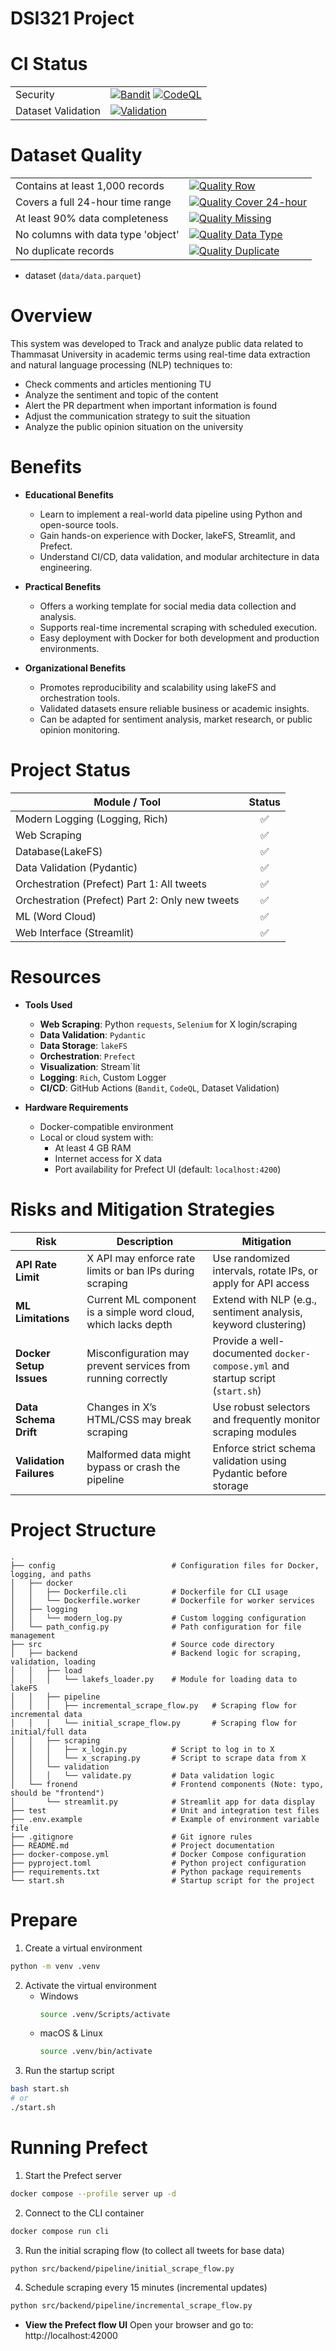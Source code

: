 # DSI321 Project
# CI Status
|  | |
| - | :- |
| Security | [![Bandit](https://github.com/Thanaraklee/dsi321_2025/actions/workflows/bandit.yml/badge.svg?branch=main)](https://github.com/Thanaraklee/dsi321_2025/actions/workflows/bandit.yml) [![CodeQL](https://github.com/Thanaraklee/dsi321_2025/actions/workflows/github-code-scanning/codeql/badge.svg)](https://github.com/Thanaraklee/dsi321_2025/actions/workflows/github-code-scanning/codeql) |
| Dataset Validation | [![Validation](https://github.com/Thanaraklee/dsi321_2025/actions/workflows/validation.yml/badge.svg)](https://github.com/Thanaraklee/dsi321_2025/actions/workflows/validation.yml) |

# Dataset Quality
| | |
| - | :- |
| Contains at least 1,000 records | [![Quality Row](https://github.com/Thanaraklee/dsi321_2025/actions/workflows/qa_row.yml/badge.svg)](https://github.com/Thanaraklee/dsi321_2025/actions/workflows/qa_row.yml) |
| Covers a full 24-hour time range | [![Quality Cover 24-hour](https://github.com/Thanaraklee/dsi321_2025/actions/workflows/qa_time.yml/badge.svg)](https://github.com/Thanaraklee/dsi321_2025/actions/workflows/qa_time.yml) |
| At least 90% data completeness | [![Quality Missing](https://github.com/Thanaraklee/dsi321_2025/actions/workflows/qa_missing.yml/badge.svg)](https://github.com/Thanaraklee/dsi321_2025/actions/workflows/qa_missing.yml) |
| No columns with data type 'object' | [![Quality Data Type](https://github.com/Thanaraklee/dsi321_2025/actions/workflows/qa_datatype.yml/badge.svg)](https://github.com/Thanaraklee/dsi321_2025/actions/workflows/qa_datatype.yml) |
| No duplicate records | [![Quality Duplicate](https://github.com/Thanaraklee/dsi321_2025/actions/workflows/qa_duplicate.yml/badge.svg?branch=main)](https://github.com/Thanaraklee/dsi321_2025/actions/workflows/qa_duplicate.yml) |
- dataset (`data/data.parquet`)
# Overview
This system was developed to Track and analyze public data related to Thammasat University in academic terms using real-time data extraction and natural language processing (NLP) techniques to:
- Check comments and articles mentioning TU
- Analyze the sentiment and topic of the content
- Alert the PR department when important information is found
- Adjust the communication strategy to suit the situation
- Analyze the public opinion situation on the university

# Benefits
- **Educational Benefits**
    - Learn to implement a real-world data pipeline using Python and open-source tools.
    - Gain hands-on experience with Docker, lakeFS, Streamlit, and Prefect.
    - Understand CI/CD, data validation, and modular architecture in data engineering.

- **Practical Benefits**
    - Offers a working template for social media data collection and analysis.
    - Supports real-time incremental scraping with scheduled execution.
    - Easy deployment with Docker for both development and production environments.

- **Organizational Benefits**
    - Promotes reproducibility and scalability using lakeFS and orchestration tools.
    - Validated datasets ensure reliable business or academic insights.
    - Can be adapted for sentiment analysis, market research, or public opinion monitoring.

# Project Status
| Module / Tool | Status |
| - | :-: |
| Modern Logging (Logging, Rich) | ✅ |
| Web Scraping |✅|
| Database(LakeFS) | ✅ |
| Data Validation (Pydantic) | ✅ |
| Orchestration (Prefect) Part 1: All tweets|✅|
| Orchestration (Prefect) Part 2: Only new tweets|✅|
| ML (Word Cloud)|✅|
| Web Interface (Streamlit) |✅|

# Resources
- **Tools Used**
    - **Web Scraping**: Python `requests`, `Selenium` for X login/scraping
    - **Data Validation**: `Pydantic`
    - **Data Storage**: `lakeFS`
    - **Orchestration**: `Prefect`
    - **Visualization**: Stream`lit
    - **Logging**: `Rich`, Custom Logger
    - **CI/CD**: GitHub Actions (`Bandit`, `CodeQL`, Dataset Validation)

- **Hardware Requirements**
    - Docker-compatible environment
    - Local or cloud system with:
        - At least 4 GB RAM
        - Internet access for X data
        - Port availability for Prefect UI (default: `localhost:4200`)

# Risks and Mitigation Strategies
|**Risk**|**Description**|**Mitigation**|
|-|-|-|
|**API Rate Limit**| X API may enforce rate limits or ban IPs during scraping| Use randomized intervals, rotate IPs, or apply for API access|
|**ML Limitations**| Current ML component is a simple word cloud, which lacks depth | Extend with NLP (e.g., sentiment analysis, keyword clustering)|
|**Docker Setup Issues**| Misconfiguration may prevent services from running correctly   | Provide a well-documented `docker-compose.yml` and startup script (`start.sh`) |
|**Data Schema Drift**| Changes in X’s HTML/CSS may break scraping| Use robust selectors and frequently monitor scraping modules|
|**Validation Failures**| Malformed data might bypass or crash the pipeline| Enforce strict schema validation using Pydantic before storage|


# Project Structure
```
.
├── config                          # Configuration files for Docker, logging, and paths
│   ├── docker                        
│   │   ├── Dockerfile.cli          # Dockerfile for CLI usage
│   │   └── Dockerfile.worker       # Dockerfile for worker services
│   ├── logging
│   │   └── modern_log.py           # Custom logging configuration
│   └── path_config.py              # Path configuration for file management
├── src                             # Source code directory
│   ├── backend                     # Backend logic for scraping, validation, loading
│   │   ├── load
│   │   │   └── lakefs_loader.py    # Module for loading data to lakeFS
│   │   ├── pipeline
│   │   │   ├── incremental_scrape_flow.py   # Scraping flow for incremental data
│   │   │   └── initial_scrape_flow.py       # Scraping flow for initial/full data
│   │   ├── scraping
│   │   │   ├── x_login.py          # Script to log in to X 
│   │   │   └── x_scraping.py       # Script to scrape data from X
│   │   └── validation
│   │   │   └── validate.py         # Data validation logic
│   └── fronend                     # Frontend components (Note: typo, should be "frontend")
│       └── streamlit.py            # Streamlit app for data display
├── test                            # Unit and integration test files
├── .env.example                    # Example of environment variable file
├── .gitignore                      # Git ignore rules
├── README.md                       # Project documentation
├── docker-compose.yml              # Docker Compose configuration
├── pyproject.toml                  # Python project configuration
├── requirements.txt                # Python package requirements
└── start.sh                        # Startup script for the project
```



# Prepare
1. Create a virtual environment
```bash
python -m venv .venv
```
2. Activate the virtual environment
    - Windows
        ```bash
        source .venv/Scripts/activate
        ```
    - macOS & Linux
        ```bash
        source .venv/bin/activate
        ```
3. Run the startup script
```bash
bash start.sh
# or
./start.sh
```

# Running Prefect
1. Start the Prefect server
```bash
docker compose --profile server up -d
```
2. Connect to the CLI container
```bash
docker compose run cli
```
3. Run the initial scraping flow (to collect all tweets for base data)
```bash
python src/backend/pipeline/initial_scrape_flow.py
```
4. Schedule scraping every 15 minutes (incremental updates)
```bash
python src/backend/pipeline/incremental_scrape_flow.py
```
- **View the Prefect flow UI**
Open your browser and go to: http://localhost:42000 
